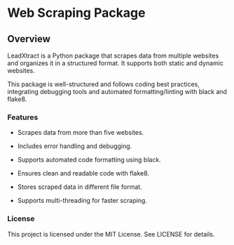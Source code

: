 # Web Scraping Package

## Overview

LeadXtract is a Python package that scrapes data from multiple websites and organizes it in a structured format. It supports both static and dynamic websites.

This package is well-structured and follows coding best practices, integrating debugging tools and automated formatting/linting with black and flake8.

### Features

- Scrapes data from more than five websites.

- Includes error handling and debugging.

- Supports automated code formatting using black.

- Ensures clean and readable code with flake8.

- Stores scraped data in different file format.

- Supports multi-threading for faster scraping.


### License

This project is licensed under the MIT License. See LICENSE for details.
 
